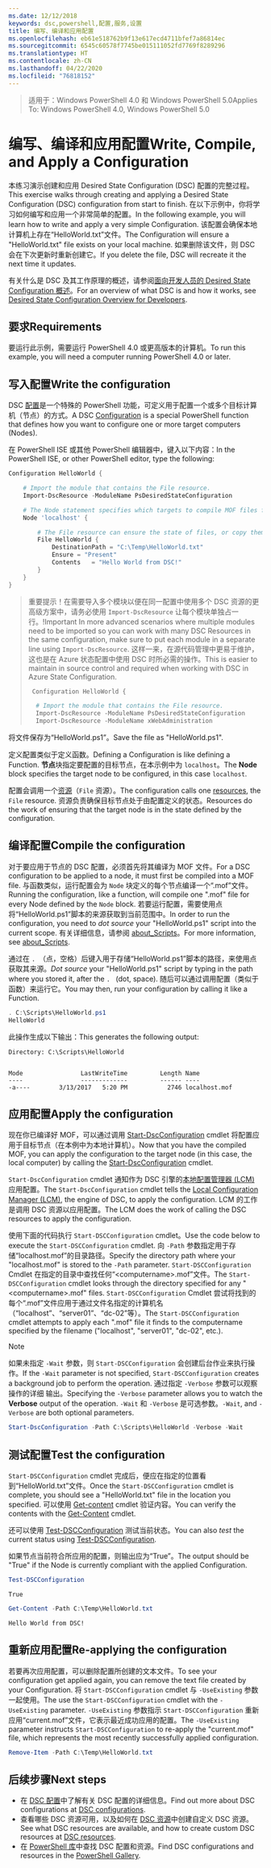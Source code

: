 ```yaml
---
ms.date: 12/12/2018
keywords: dsc,powershell,配置,服务,设置
title: 编写、编译和应用配置
ms.openlocfilehash: eb61e518762b9f13e617ecd4711bfef7a86814ec
ms.sourcegitcommit: 6545c60578f7745be015111052fd7769f8289296
ms.translationtype: HT
ms.contentlocale: zh-CN
ms.lasthandoff: 04/22/2020
ms.locfileid: "76818152"
---
```

> <span data-ttu-id="9b4dc-103">适用于：Windows PowerShell 4.0 和 Windows PowerShell 5.0</span><span class="sxs-lookup"><span data-stu-id="9b4dc-103">Applies To: Windows PowerShell 4.0, Windows PowerShell 5.0</span></span>

# <a name="write-compile-and-apply-a-configuration"></a><span data-ttu-id="9b4dc-104">编写、编译和应用配置</span><span class="sxs-lookup"><span data-stu-id="9b4dc-104">Write, Compile, and Apply a Configuration</span></span>

<span data-ttu-id="9b4dc-105">本练习演示创建和应用 Desired State Configuration (DSC) 配置的完整过程。</span><span class="sxs-lookup"><span data-stu-id="9b4dc-105">This exercise walks through creating and applying a Desired State Configuration (DSC) configuration from start to finish.</span></span>
<span data-ttu-id="9b4dc-106">在以下示例中，你将学习如何编写和应用一个非常简单的配置。</span><span class="sxs-lookup"><span data-stu-id="9b4dc-106">In the following example, you will learn how to write and apply a very simple Configuration.</span></span> <span data-ttu-id="9b4dc-107">该配置会确保本地计算机上存在“HelloWorld.txt”文件。</span><span class="sxs-lookup"><span data-stu-id="9b4dc-107">The Configuration will ensure a "HelloWorld.txt" file exists on your local machine.</span></span> <span data-ttu-id="9b4dc-108">如果删除该文件，则 DSC 会在下次更新时重新创建它。</span><span class="sxs-lookup"><span data-stu-id="9b4dc-108">If you delete the file, DSC will recreate it the next time it updates.</span></span>

<span data-ttu-id="9b4dc-109">有关什么是 DSC 及其工作原理的概述，请参阅[面向开发人员的 Desired State Configuration 概述](../overview/overview.md)。</span><span class="sxs-lookup"><span data-stu-id="9b4dc-109">For an overview of what DSC is and how it works, see [Desired State Configuration Overview for Developers](../overview/overview.md).</span></span>

## <a name="requirements"></a><span data-ttu-id="9b4dc-110">要求</span><span class="sxs-lookup"><span data-stu-id="9b4dc-110">Requirements</span></span>

<span data-ttu-id="9b4dc-111">要运行此示例，需要运行 PowerShell 4.0 或更高版本的计算机。</span><span class="sxs-lookup"><span data-stu-id="9b4dc-111">To run this example, you will need a computer running PowerShell 4.0 or later.</span></span>

## <a name="write-the-configuration"></a><span data-ttu-id="9b4dc-112">写入配置</span><span class="sxs-lookup"><span data-stu-id="9b4dc-112">Write the configuration</span></span>

<span data-ttu-id="9b4dc-113">DSC [配置](configurations.md)是一个特殊的 PowerShell 功能，可定义用于配置一个或多个目标计算机（节点）的方式。</span><span class="sxs-lookup"><span data-stu-id="9b4dc-113">A DSC [Configuration](configurations.md) is a special PowerShell function that defines how you want to configure one or more target computers (Nodes).</span></span>

<span data-ttu-id="9b4dc-114">在 PowerShell ISE 或其他 PowerShell 编辑器中，键入以下内容：</span><span class="sxs-lookup"><span data-stu-id="9b4dc-114">In the PowerShell ISE, or other PowerShell editor, type the following:</span></span>

```powershell
Configuration HelloWorld {

    # Import the module that contains the File resource.
    Import-DscResource -ModuleName PsDesiredStateConfiguration

    # The Node statement specifies which targets to compile MOF files for, when this configuration is executed.
    Node 'localhost' {

        # The File resource can ensure the state of files, or copy them from a source to a destination with persistent updates.
        File HelloWorld {
            DestinationPath = "C:\Temp\HelloWorld.txt"
            Ensure = "Present"
            Contents   = "Hello World from DSC!"
        }
    }
}
```

> <span data-ttu-id="9b4dc-115">重要提示！在需要导入多个模块以便在同一配置中使用多个 DSC 资源的更高级方案中，请务必使用 `Import-DscResource` 让每个模块单独占一行。</span><span class="sxs-lookup"><span data-stu-id="9b4dc-115">!Important In more advanced scenarios where multiple modules need to be imported so you can work with many DSC Resources in the same configuration, make sure to put each module in a separate line using `Import-DscResource`.</span></span>
> <span data-ttu-id="9b4dc-116">这样一来，在源代码管理中更易于维护，这也是在 Azure 状态配置中使用 DSC 时所必需的操作。</span><span class="sxs-lookup"><span data-stu-id="9b4dc-116">This is easier to maintain in source control and required when working with DSC in Azure State Configuration.</span></span>
>
> ```powershell
>  Configuration HelloWorld {
>
>   # Import the module that contains the File resource.
>   Import-DscResource -ModuleName PsDesiredStateConfiguration
>   Import-DscResource -ModuleName xWebAdministration
>
> ```

<span data-ttu-id="9b4dc-117">将文件保存为“HelloWorld.ps1”。</span><span class="sxs-lookup"><span data-stu-id="9b4dc-117">Save the file as "HelloWorld.ps1".</span></span>

<span data-ttu-id="9b4dc-118">定义配置类似于定义函数。</span><span class="sxs-lookup"><span data-stu-id="9b4dc-118">Defining a Configuration is like defining a Function.</span></span> <span data-ttu-id="9b4dc-119">**节点**块指定要配置的目标节点，在本示例中为 `localhost`。</span><span class="sxs-lookup"><span data-stu-id="9b4dc-119">The **Node** block specifies the target node to be configured, in this case `localhost`.</span></span>

<span data-ttu-id="9b4dc-120">配置会调用一个[资源](../resources/resources.md)（`File` 资源）。</span><span class="sxs-lookup"><span data-stu-id="9b4dc-120">The configuration calls one [resources](../resources/resources.md), the `File` resource.</span></span> <span data-ttu-id="9b4dc-121">资源负责确保目标节点处于由配置定义的状态。</span><span class="sxs-lookup"><span data-stu-id="9b4dc-121">Resources do the work of ensuring that the target node is in the state defined by the configuration.</span></span>

## <a name="compile-the-configuration"></a><span data-ttu-id="9b4dc-122">编译配置</span><span class="sxs-lookup"><span data-stu-id="9b4dc-122">Compile the configuration</span></span>

<span data-ttu-id="9b4dc-123">对于要应用于节点的 DSC 配置，必须首先将其编译为 MOF 文件。</span><span class="sxs-lookup"><span data-stu-id="9b4dc-123">For a DSC configuration to be applied to a node, it must first be compiled into a MOF file.</span></span>
<span data-ttu-id="9b4dc-124">与函数类似，运行配置会为 `Node` 块定义的每个节点编译一个“.mof”文件。</span><span class="sxs-lookup"><span data-stu-id="9b4dc-124">Running the configuration, like a function, will compile one ".mof" file for every Node defined by the `Node` block.</span></span>
<span data-ttu-id="9b4dc-125">若要运行配置，需要使用点  将“HelloWorld.ps1”脚本的来源获取到当前范围中。</span><span class="sxs-lookup"><span data-stu-id="9b4dc-125">In order to run the configuration, you need to *dot source* your "HelloWorld.ps1" script into the current scope.</span></span>
<span data-ttu-id="9b4dc-126">有关详细信息，请参阅 [about_Scripts](/powershell/module/microsoft.powershell.core/about/about_scripts?view=powershell-6#script-scope-and-dot-sourcing)。</span><span class="sxs-lookup"><span data-stu-id="9b4dc-126">For more information, see [about_Scripts](/powershell/module/microsoft.powershell.core/about/about_scripts?view=powershell-6#script-scope-and-dot-sourcing).</span></span>

<!-- markdownlint-disable MD038 -->
<span data-ttu-id="9b4dc-127"> 通过在 `. `（点，空格）后键入用于存储“HelloWorld.ps1”脚本的路径，来使用点获取其来源。</span><span class="sxs-lookup"><span data-stu-id="9b4dc-127">*Dot source* your "HelloWorld.ps1" script by typing in the path where you stored it, after the `. ` (dot, space).</span></span> <span data-ttu-id="9b4dc-128">随后可以通过调用配置（类似于函数）来运行它。</span><span class="sxs-lookup"><span data-stu-id="9b4dc-128">You may then, run your configuration by calling it like a Function.</span></span>
<!-- markdownlint-enable MD038 -->

```powershell
. C:\Scripts\HelloWorld.ps1
HelloWorld
```

<span data-ttu-id="9b4dc-129">此操作生成以下输出：</span><span class="sxs-lookup"><span data-stu-id="9b4dc-129">This generates the following output:</span></span>

```output
Directory: C:\Scripts\HelloWorld


Mode                LastWriteTime         Length Name
----                -------------         ------ ----
-a----        3/13/2017   5:20 PM           2746 localhost.mof
```

## <a name="apply-the-configuration"></a><span data-ttu-id="9b4dc-130">应用配置</span><span class="sxs-lookup"><span data-stu-id="9b4dc-130">Apply the configuration</span></span>

<span data-ttu-id="9b4dc-131">现在你已编译好 MOF，可以通过调用 [Start-DscConfiguration](/powershell/module/psdesiredstateconfiguration/start-dscconfiguration) cmdlet 将配置应用于目标节点（在本例中为本地计算机）。</span><span class="sxs-lookup"><span data-stu-id="9b4dc-131">Now that you have the compiled MOF, you can apply the configuration to the target node (in this case, the local computer) by calling the [Start-DscConfiguration](/powershell/module/psdesiredstateconfiguration/start-dscconfiguration) cmdlet.</span></span>

<span data-ttu-id="9b4dc-132">`Start-DscConfiguration` cmdlet 通知作为 DSC 引擎的[本地配置管理器 (LCM)](../managing-nodes/metaConfig.md) 应用配置。</span><span class="sxs-lookup"><span data-stu-id="9b4dc-132">The `Start-DscConfiguration` cmdlet tells the [Local Configuration Manager (LCM)](../managing-nodes/metaConfig.md), the engine of DSC, to apply the configuration.</span></span>
<span data-ttu-id="9b4dc-133">LCM 的工作是调用 DSC 资源以应用配置。</span><span class="sxs-lookup"><span data-stu-id="9b4dc-133">The LCM does the work of calling the DSC resources to apply the configuration.</span></span>

<span data-ttu-id="9b4dc-134">使用下面的代码执行 `Start-DSCConfiguration` cmdlet。</span><span class="sxs-lookup"><span data-stu-id="9b4dc-134">Use the code below to execute the `Start-DSCConfiguration` cmdlet.</span></span> <span data-ttu-id="9b4dc-135">向 `-Path` 参数指定用于存储“localhost.mof”的目录路径。</span><span class="sxs-lookup"><span data-stu-id="9b4dc-135">Specify the directory path where your "localhost.mof" is stored to the `-Path` parameter.</span></span> <span data-ttu-id="9b4dc-136">`Start-DSCConfiguration` Cmdlet 在指定的目录中查找任何“\<computername\>.mof”文件。</span><span class="sxs-lookup"><span data-stu-id="9b4dc-136">The `Start-DSCConfiguration` cmdlet looks through the directory specified for any "\<computername\>.mof" files.</span></span> <span data-ttu-id="9b4dc-137">`Start-DSCConfiguration` Cmdlet 尝试将找到的每个“.mof”文件应用于通过文件名指定的计算机名（“localhost”、“server01”、“dc-02”等）。</span><span class="sxs-lookup"><span data-stu-id="9b4dc-137">The `Start-DSCConfiguration` cmdlet attempts to apply each ".mof" file it finds to the computername specified by the filename ("localhost", "server01", "dc-02", etc.).</span></span>

> [!NOTE]
> <span data-ttu-id="9b4dc-138">如果未指定 `-Wait` 参数，则 `Start-DSCConfiguration` 会创建后台作业来执行操作。</span><span class="sxs-lookup"><span data-stu-id="9b4dc-138">If the `-Wait` parameter is not specified, `Start-DSCConfiguration` creates a background job to perform the operation.</span></span> <span data-ttu-id="9b4dc-139">通过指定 `-Verbose` 参数可以观察操作的详细  输出。</span><span class="sxs-lookup"><span data-stu-id="9b4dc-139">Specifying the `-Verbose` parameter allows you to watch the **Verbose** output of the operation.</span></span> <span data-ttu-id="9b4dc-140">`-Wait` 和 `-Verbose` 是可选参数。</span><span class="sxs-lookup"><span data-stu-id="9b4dc-140">`-Wait`, and `-Verbose` are both optional parameters.</span></span>

```powershell
Start-DscConfiguration -Path C:\Scripts\HelloWorld -Verbose -Wait
```

## <a name="test-the-configuration"></a><span data-ttu-id="9b4dc-141">测试配置</span><span class="sxs-lookup"><span data-stu-id="9b4dc-141">Test the configuration</span></span>

<span data-ttu-id="9b4dc-142">`Start-DSCConfiguration` cmdlet 完成后，便应在指定的位置看到“HelloWorld.txt”文件。</span><span class="sxs-lookup"><span data-stu-id="9b4dc-142">Once the `Start-DSCConfiguration` cmdlet is complete, you should see a "HelloWorld.txt" file in the location you specified.</span></span> <span data-ttu-id="9b4dc-143">可以使用 [Get-content](/powershell/module/microsoft.powershell.management/get-content) cmdlet 验证内容。</span><span class="sxs-lookup"><span data-stu-id="9b4dc-143">You can verify the contents with the [Get-Content](/powershell/module/microsoft.powershell.management/get-content) cmdlet.</span></span>

<span data-ttu-id="9b4dc-144">还可以使用 [Test-DSCConfiguration](/powershell/module/psdesiredstateconfiguration/Test-DSCConfiguration) 测试当前状态。</span><span class="sxs-lookup"><span data-stu-id="9b4dc-144">You can also *test* the current status using [Test-DSCConfiguration](/powershell/module/psdesiredstateconfiguration/Test-DSCConfiguration).</span></span>

<span data-ttu-id="9b4dc-145">如果节点当前符合所应用的配置，则输出应为“True”。</span><span class="sxs-lookup"><span data-stu-id="9b4dc-145">The output should be "True" if the Node is currently compliant with the applied Configuration.</span></span>

```powershell
Test-DSCConfiguration
```

```output
True
```

```powershell
Get-Content -Path C:\Temp\HelloWorld.txt
```

```output
Hello World from DSC!
```

## <a name="re-applying-the-configuration"></a><span data-ttu-id="9b4dc-146">重新应用配置</span><span class="sxs-lookup"><span data-stu-id="9b4dc-146">Re-applying the configuration</span></span>

<span data-ttu-id="9b4dc-147">若要再次应用配置，可以删除配置所创建的文本文件。</span><span class="sxs-lookup"><span data-stu-id="9b4dc-147">To see your configuration get applied again, you can remove the text file created by your Configuration.</span></span> <span data-ttu-id="9b4dc-148">将 `Start-DSCConfiguration` cmdlet 与 `-UseExisting` 参数一起使用。</span><span class="sxs-lookup"><span data-stu-id="9b4dc-148">The use the `Start-DSCConfiguration` cmdlet with the `-UseExisting` parameter.</span></span> <span data-ttu-id="9b4dc-149">`-UseExisting` 参数指示 `Start-DSCConfiguration` 重新应用“current.mof”文件，它表示最近成功应用的配置。</span><span class="sxs-lookup"><span data-stu-id="9b4dc-149">The `-UseExisting` parameter instructs `Start-DSCConfiguration` to re-apply the "current.mof" file, which represents the most recently successfully applied configuration.</span></span>

```powershell
Remove-Item -Path C:\Temp\HelloWorld.txt
```

## <a name="next-steps"></a><span data-ttu-id="9b4dc-150">后续步骤</span><span class="sxs-lookup"><span data-stu-id="9b4dc-150">Next steps</span></span>

- <span data-ttu-id="9b4dc-151">在 [DSC 配置](configurations.md)中了解有关 DSC 配置的详细信息。</span><span class="sxs-lookup"><span data-stu-id="9b4dc-151">Find out more about DSC configurations at [DSC configurations](configurations.md).</span></span>
- <span data-ttu-id="9b4dc-152">查看哪些 DSC 资源可用，以及如何在 [DSC 资源](../resources/resources.md)中创建自定义 DSC 资源。</span><span class="sxs-lookup"><span data-stu-id="9b4dc-152">See what DSC resources are available, and how to create custom DSC resources at [DSC resources](../resources/resources.md).</span></span>
- <span data-ttu-id="9b4dc-153">在 [PowerShell 库](https://www.powershellgallery.com/)中查找 DSC 配置和资源。</span><span class="sxs-lookup"><span data-stu-id="9b4dc-153">Find DSC configurations and resources in the [PowerShell Gallery](https://www.powershellgallery.com/).</span></span>
